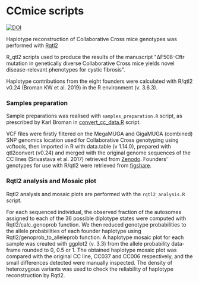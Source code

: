 # CCmice scripts

[![DOI](https://zenodo.org/badge/587369919.svg)](https://zenodo.org/badge/latestdoi/587369919)

Haplotype reconstruction of Collaborative Cross mice genotypes was performed with [Rqtl2](https://kbroman.org/qtl2/)


R_qtl2 scripts used to produce the results of the manuscript "ΔF508-Cftr mutation in genetically diverse Collaborative Cross mice yields novel disease-relevant phenotypes for cystic fibrosis".


Haplotype contributions from the eight founders were calculated with R/qtl2 v0.24 (Broman KW et al. 2019) in the R environment (v. 3.6.3). 

### Samples preparation ###
Sample preparations was realised with ``samples_preparation.R`` script, as prescribed by Karl Broman in [convert_cc_data.R](https://github.com/rqtl/qtl2data/blob/main/CC/R/convert_cc_data.R) script.

VCF files were firstly filtered on the MegaMUGA and GigaMUGA (combined) SNP genomics location used for Collaborative Cross genotyping using vcftools, then imported in R with data.table (v 1.14.0), prepared with qtl2convert (v0.24) and merged with the original genome sequences of the CC lines (Srivastava et al. 2017) retrieved from [Zenodo](https://doi.org/10.5281/zenodo.377036). Founders’ genotypes for use with R/qtl2 were retrieved from [figshare](https://doi.org/10.6084/m9.figshare.5404762.v2).

### Rqtl2 analysis and Mosaic plot ###
Rqtl2 analysis and mosaic plots are performed with the ``rqtl2_analysis.R`` script. 

For each sequenced individual, the observed fraction of the autosomes assigned to each of the 36 possible diplotype states were computed with Rqtl2/calc_genoprob function. We then reduced genotype probabilities to the allele probabilities of each founder haplotype using Rqtl2/genoprob_to_alleleprob function. A haplotype mosaic plot for each sample was created with ggplot2 (v. 3.3) from the allele probability data-frame rounded to 0, 0.5 or 1. The obtained haplotype mosaic plot was compared with the original CC line, CC037 and CC006 respectively, and the small differences detected were manually inspected. The density of heterozygous variants was used to check the reliability of haplotype reconstruction by Rqtl2.

